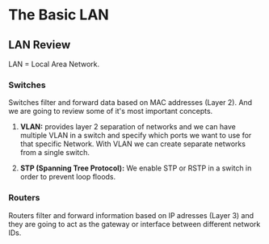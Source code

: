 # The Basic LAN

## LAN Review
LAN = Local Area Network.  

### Switches
Switches filter and forward data based on MAC addresses (Layer 2). And we are going to review some of it's most important concepts.  
1. **VLAN:** provides layer 2 separation of networks and we can have multiple VLAN in a switch and specify which ports we want to use for that specific Network. With VLAN we can create separate networks from a single switch.  

2. **STP (Spanning Tree Protocol):** We enable STP or RSTP in a switch in order to prevent loop floods.  

### Routers
Routers filter and forward information based on IP adresses (Layer 3) and they are going to act as the gateway or interface between different network IDs.  




 
